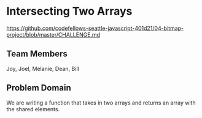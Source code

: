 # Intersecting Two Arrays
https://github.com/codefellows-seattle-javascript-401d21/04-bitmap-project/blob/master/CHALLENGE.md

## Team Members
Joy, Joel, Melanie, Dean, Bill

## Problem Domain
We are writing a function that takes in two arrays and returns an array with the shared elements.